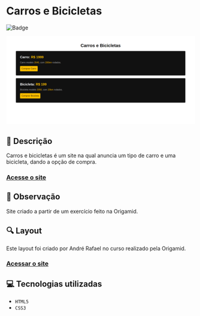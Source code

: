 # Carros e Bicicletas
![Badge](http://img.shields.io/static/v1?label=STATUS&message=CONCLUIDO&color=GREEN&style=for-the-badge)   

<img src="https://github.com/luizfelipe9627/carros-e-bicicletas/blob/master/assets/image/carros-e-bicicletas.png" alt="Site">

## 📄 Descrição
Carros e bicicletas é um site na qual anuncia um tipo de carro e uma bicicleta, dando a opção de compra.

### <a href="https://luizfelipe9627.github.io/carros-e-bicicletas">Acesse o site</a>

## 📑 Observação
Site criado a partir de um exercício feito na Origamid.

## 🔍 Layout 
Este layout foi criado por André Rafael no curso realizado pela Origamid.

### <a href="https://www.origamid.com/">Acessar o site</a>

## 💻 Tecnologias utilizadas

- ``HTML5``
- ``CSS3``


